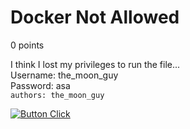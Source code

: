 # Docker Not Allowed
0 points

I think I lost my privileges to run the file... <br>
Username: the_moon_guy <br>
Password: asa <br>
`authors: the_moon_guy`

[![Button Click]](https://drive.google.com/file/d/1b52vd2hakyKTb3eDXkf9SscC4jSzU2y6/view?usp=sharing)

[Button Click]: https://img.shields.io/badge/Handout-37a779?style=for-the-badge
